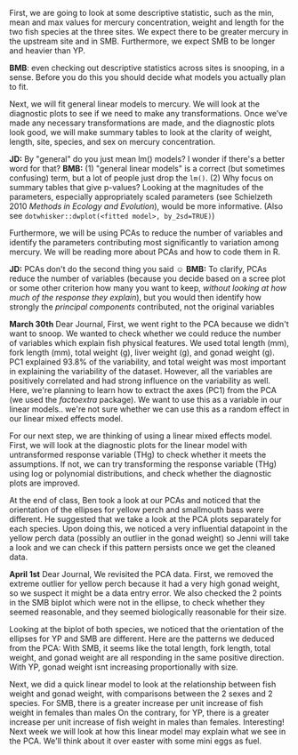 First, we are going to look at some descriptive statistic, such as the min, mean and max values for mercury concentration, weight and length for the two fish species at the three sites. We expect there to be greater mercury in the upstream site and in SMB. Furthermore, we expect SMB to be longer and heavier than YP. 

**BMB**: even checking out descriptive statistics across sites is snooping, in a sense.  Before you do this you should decide what models you actually plan to fit.

Next, we will fit general linear models to mercury. We will look at the diagnostic plots to see if we need to make any transformations. Once we’ve made any necessary transformations are made, and the diagnostic plots look good, we will make summary tables to look at the clarity of weight, length, site, species, and sex on mercury concentration.

**JD:** By "general" do you just mean lm() models? I wonder if there's a better word for that?
**BMB:** (1) "general linear models" is a correct (but sometimes confusing) term, but a lot of people just drop the `lm()`.  (2) Why focus on summary tables that give p-values? Looking at the magnitudes of the parameters, especially appropriately scaled parameters (see Schielzeth 2010 *Methods in Ecology and Evolution*), would be more informative. (Also see `dotwhisker::dwplot(<fitted model>, by_2sd=TRUE)`)

Furthermore, we will be using PCAs to reduce the number of variables and identify the parameters contributing most significantly to variation among mercury. We will be reading more about PCAs and how to code them in R. 

**JD:** PCAs don't do the second thing you said ☺
**BMB:** To clarify, PCAs reduce the number of variables (because you decide based on a scree plot or some other criterion how many you want to keep, *without looking at how much of the response they explain*), but you would then identify how strongly the *principal components* contributed, not the original variables

**March 30th**
Dear Journal, 
First, we went right to the PCA because we didn't want to snoop. We wanted to check whether we could reduce the number of variables which explain fish physical features.
We used total length (mm), fork length (mm), total weight (g), liver weight (g), and gonad weight (g). PC1 explained 93.8% of the variability, and total weight was most important in explaining the variability of the dataset. However, all the variables are positively correlated and had strong influence on the variability as well. 
Here, we're planning to learn how to extract the axes (PC1) from the PCA (we used the *factoextra* package). We want to use this as a variable in our linear models.. we're not sure whether we can use this as a random effect in our linear mixed effects model. 

For our next step, we are thinking of using a linear mixed effects model. 
First, we will look at the diagnostic plots for the linear model with untransformed response variable (THg) to check whether it meets the assumptions. If not, we can try transforming the response variable (THg) using log or polynomial distributions, and check whether the diagnostic plots are improved.

At the end of class, Ben took a look at our PCAs and noticed that the orientation of the ellipses for yellow perch and smallmouth bass were different. He suggested that we take a look at the PCA plots separately for each species. Upon doing this, we noticed a very influential datapoint in the yellow perch data (possibly an outlier in the gonad weight) so Jenni will take a look and we can check if this pattern persists once we get the cleaned data. 

**April 1st**
Dear Journal,
We revisited the PCA data. First, we removed the extreme outlier for yellow perch because it had a very high gonad weight, so we suspect it might be a data entry error. We also checked the 2 points in the SMB biplot which were not in the ellipse, to check whether they seemed reasonable, and they seemed biologically reasonable for their size. 

Looking at the biplot of both species, we noticed that the orientation of the ellipses for YP and SMB are different. Here are the patterns we deduced from the PCA:
With SMB, it seems like the total length, fork length, total weight, and gonad weight are all responding in the same positive direction. 
With YP, gonad weight isnt increasing proportionally with size. 

Next, we did a quick linear model to look at the relationship between fish weight and gonad weight, with comparisons between the 2 sexes and 2 species. 
For SMB, there is a greater increase per unit increase of fish weight in females than males
On the contrary, for YP, there is a greater increase per unit increase of fish weight in males than females. Interesting! 
Next week we will look at how this linear model may explain what we see in the PCA. We'll think about it over easter with some mini eggs as fuel.